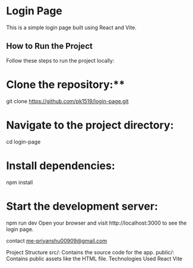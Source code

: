 # Login Page

This is a simple login page built using React and Vite.

## How to Run the Project

Follow these steps to run the project locally:

# Clone the repository:**
   
git clone https://github.com/pk1519/login-page.git
        
# Navigate to the project directory:

cd login-page

# Install dependencies:
npm install

# Start the development server:
npm run dev
Open your browser and visit http://localhost:3000 to see the login page.

contact me-priyanshu00909@gmail.com

Project Structure
src/: Contains the source code for the app.
public/: Contains public assets like the HTML file.
Technologies Used
React
Vite
